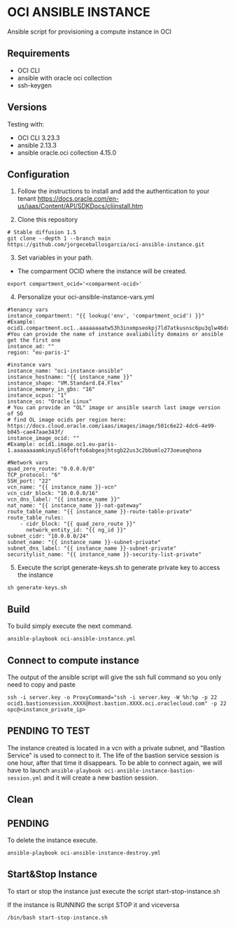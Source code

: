 # OCI ANSIBLE INSTANCE

Ansible script for provisioning a compute instance in OCI

## Requirements

- OCI CLI
- ansible with oracle oci collection
- ssh-keygen

## Versions

Testing with:

- OCI CLI 3.23.3
- ansible 2.13.3
- ansible oracle.oci collection 4.15.0

## Configuration

1. Follow the instructions to install and add the authentication to your tenant https://docs.oracle.com/en-us/iaas/Content/API/SDKDocs/cliinstall.htm

2. Clone this repository

```
# Stable diffusion 1.5
git clone --depth 1 --branch main https://github.com/jorgeceballosgarcia/oci-ansible-instance.git
```

3. Set variables in your path. 

- The comparment OCID where the instance will be created.

```
export compartment_ocid='<comparment-ocid>'
```


4. Personalize your oci-ansible-instance-vars.yml

```
#tenancy vars
instance_compartment: "{{ lookup('env', 'compartment_ocid') }}"
#Example: ocid1.compartment.oc1..aaaaaaaatw53h3inxmpseokpj7ld7atkusnsc6pu3qlw46drotkbhvgpattq
#You can provide the name of instance avaliability domains or ansible get the first one
instance_ad: ""
region: "eu-paris-1"

#instance vars
instance_name: "oci-instance-ansible"
instance_hostname: "{{ instance_name }}"
instance_shape: "VM.Standard.E4.Flex"
instance_memory_in_gbs: "16"
instance_ocpus: "1"
instance_os: "Oracle Linux"
# You can provide an "OL" image or ansible search last image version of SO 
# find OL image ocids per region here: https://docs.cloud.oracle.com/iaas/images/image/501c6e22-4dc6-4e99-b045-cae47aae343f/
instance_image_ocid: ""
#Example: ocid1.image.oc1.eu-paris-1.aaaaaaaamkinyu5l6foftfo6abgeajhtsgb22us3c2bbumlo273oeueqhona

#Network vars
quad_zero_route: "0.0.0.0/0"
TCP_protocol: "6"
SSH_port: "22"
vcn_name: "{{ instance_name }}-vcn"
vcn_cidr_block: "10.0.0.0/16"
vcn_dns_label: "{{ instance_name }}"
nat_name: "{{ instance_name }}-nat-gateway"
route_table_name: "{{ instance_name }}-route-table-private"
route_table_rules:
    - cidr_block: "{{ quad_zero_route }}"
      network_entity_id: "{{ ng_id }}"
subnet_cidr: "10.0.0.0/24"
subnet_name: "{{ instance_name }}-subnet-private"
subnet_dns_label: "{{ instance_name }}-subnet-private"
securitylist_name: "{{ instance_name }}-security-list-private"
```

5. Execute the script generate-keys.sh to generate private key to access the instance

```
sh generate-keys.sh
```

## Build
To build simply execute the next command. 

```
ansible-playbook oci-ansible-instance.yml
```

## Connect to compute instance

The output of the ansible script will give the ssh full command so you only need to copy and paste

```
ssh -i server.key -o ProxyCommand="ssh -i server.key -W %h:%p -p 22 ocid1.bastionsession.XXXX@host.bastion.XXXX.oci.oraclecloud.com" -p 22 opc@<instance_private_ip>
```

## PENDING TO TEST
The instance created is located in a vcn with a private subnet, and "Bastion Service" is used to connect to it.
The life of the bastion service session is one hour, after that time it disappears. To be able to connect again, we will have to launch ```ansible-playbook oci-ansible-instance-bastion-session.yml``` and it will create a new bastion session.

## Clean
## PENDING
To delete the instance execute.
```
ansible-playbook oci-ansible-instance-destroy.yml
```

## Start&Stop Instance
To start or stop the instance just execute the script start-stop-instance.sh

If the instance is RUNNING the script STOP it and viceversa

```
/bin/bash start-stop-instance.sh
```

